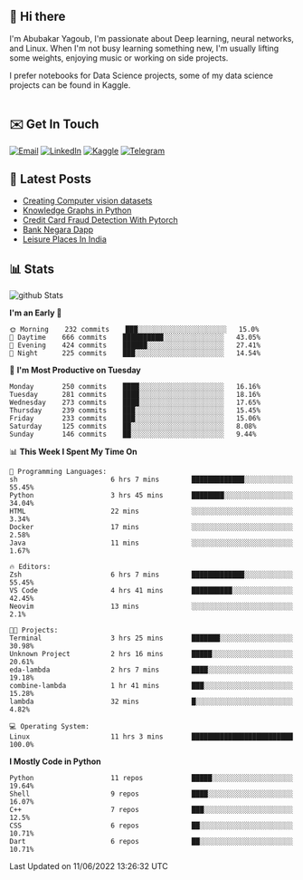 ## 👋 Hi there

I'm Abubakar Yagoub, I'm passionate about Deep learning, neural networks, and
Linux. When I'm not busy learning something new, I'm usually lifting some
weights, enjoying music or working on side projects.

I prefer notebooks for Data Science projects, some of my data science projects
can be found in Kaggle. <br> <br>

## ✉️ Get In Touch

[![Email](https://img.shields.io/badge/Email-f1f1f1?style=for-the-badge&logo=gmail&logoColor=0f111a)](mailto:hi@blacksuan19.dev)
[![LinkedIn](https://img.shields.io/badge/LinkedIn-0077B5?style=for-the-badge&logo=linkedin&logoColor=white)](https://www.linkedin.com/in/blacksuan19/)
[![Kaggle](https://img.shields.io/badge/Kaggle-5acfff?style=for-the-badge&logo=kaggle&logoColor=white)](http://kaggle.com/abubakaryagob/)
[![Telegram](https://img.shields.io/badge/Telegram-2CA5E0?style=for-the-badge&logo=telegram&logoColor=white)](https://t.me/blacksuan19)

## 📩 Latest Posts

<!-- BLOG-POST-LIST:START -->
- [Creating Computer vision datasets](http://blacksuan19.dev/blog/creating-datasets/)
- [Knowledge Graphs in Python](http://blacksuan19.dev/projects/Knowledge_Graphs/)
- [Credit Card Fraud Detection With Pytorch](http://blacksuan19.dev/projects/credit-card-fraud-detection-with-pytorch/)
- [Bank Negara Dapp](http://blacksuan19.dev/projects/bank-negara/)
- [Leisure Places In India](http://blacksuan19.dev/projects/leisure-places-in-india/)
<!-- BLOG-POST-LIST:END -->

## 📊 Stats

![github Stats](https://github-readme-stats.vercel.app/api?username=blacksuan19&theme=github_dark&show_icons=true&count_private=true&custom_title=Github%20Stats&hide_border=true)

<!--START_SECTION:waka-->
**I'm an Early 🐤** 

```text
🌞 Morning    232 commits    ███░░░░░░░░░░░░░░░░░░░░░░   15.0% 
🌆 Daytime    666 commits    ██████████░░░░░░░░░░░░░░░   43.05% 
🌃 Evening    424 commits    ██████░░░░░░░░░░░░░░░░░░░   27.41% 
🌙 Night      225 commits    ███░░░░░░░░░░░░░░░░░░░░░░   14.54%

```
📅 **I'm Most Productive on Tuesday** 

```text
Monday       250 commits    ████░░░░░░░░░░░░░░░░░░░░░   16.16% 
Tuesday      281 commits    ████░░░░░░░░░░░░░░░░░░░░░   18.16% 
Wednesday    273 commits    ████░░░░░░░░░░░░░░░░░░░░░   17.65% 
Thursday     239 commits    ███░░░░░░░░░░░░░░░░░░░░░░   15.45% 
Friday       233 commits    ███░░░░░░░░░░░░░░░░░░░░░░   15.06% 
Saturday     125 commits    ██░░░░░░░░░░░░░░░░░░░░░░░   8.08% 
Sunday       146 commits    ██░░░░░░░░░░░░░░░░░░░░░░░   9.44%

```


📊 **This Week I Spent My Time On** 

```text
💬 Programming Languages: 
sh                       6 hrs 7 mins        █████████████░░░░░░░░░░░░   55.45% 
Python                   3 hrs 45 mins       ████████░░░░░░░░░░░░░░░░░   34.04% 
HTML                     22 mins             ░░░░░░░░░░░░░░░░░░░░░░░░░   3.34% 
Docker                   17 mins             ░░░░░░░░░░░░░░░░░░░░░░░░░   2.58% 
Java                     11 mins             ░░░░░░░░░░░░░░░░░░░░░░░░░   1.67%

🔥 Editors: 
Zsh                      6 hrs 7 mins        █████████████░░░░░░░░░░░░   55.45% 
VS Code                  4 hrs 41 mins       ██████████░░░░░░░░░░░░░░░   42.45% 
Neovim                   13 mins             ░░░░░░░░░░░░░░░░░░░░░░░░░   2.1%

🐱‍💻 Projects: 
Terminal                 3 hrs 25 mins       ███████░░░░░░░░░░░░░░░░░░   30.98% 
Unknown Project          2 hrs 16 mins       █████░░░░░░░░░░░░░░░░░░░░   20.61% 
eda-lambda               2 hrs 7 mins        ████░░░░░░░░░░░░░░░░░░░░░   19.18% 
combine-lambda           1 hr 41 mins        ███░░░░░░░░░░░░░░░░░░░░░░   15.28% 
lambda                   32 mins             █░░░░░░░░░░░░░░░░░░░░░░░░   4.82%

💻 Operating System: 
Linux                    11 hrs 3 mins       █████████████████████████   100.0%

```

**I Mostly Code in Python** 

```text
Python                   11 repos            █████░░░░░░░░░░░░░░░░░░░░   19.64% 
Shell                    9 repos             ████░░░░░░░░░░░░░░░░░░░░░   16.07% 
C++                      7 repos             ███░░░░░░░░░░░░░░░░░░░░░░   12.5% 
CSS                      6 repos             ██░░░░░░░░░░░░░░░░░░░░░░░   10.71% 
Dart                     6 repos             ██░░░░░░░░░░░░░░░░░░░░░░░   10.71%

```



 Last Updated on 11/06/2022 13:26:32 UTC
<!--END_SECTION:waka-->
